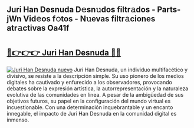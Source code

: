 ## Juri Han Desnuda D𝚎sn𝚞dos filtr𝚊dos - Parts-jWn Vid𝚎os f𝚘tos - N𝚞evas filtr𝚊ciones atr𝚊ctivas Oa41f

# <h2><a href="http://mb30r8.tromn.icu/?c=Juri+Han+Desnuda">🔗👉👉👉 Juri Han Desnuda 🔗🔗</a></h2>

[![Juri Han Desnuda nuevo](https://i.imgur.com/pEAQMta.gif)](http://mb30r8.tromn.icu/?c=Juri+Han+Desnuda)
Juri Han Desnuda, un individuo multifacético y divisivo, se resiste a la descripción simple. Su uso pionero de los medios digitales ha cautivado y enfurecido a los observadores, provocando debates sobre la expresión artística, la autorrepresentación y la naturaleza evolutiva de las comunidades en línea. A pesar de la ambigüedad de sus objetivos futuros, su papel en la configuración del mundo virtual es incuestionable. Con una determinación inquebrantable y un encanto innegable, el impacto de Juri Han Desnuda en la comunidad digital es inmenso.
